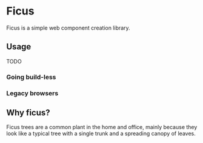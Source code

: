 # Ficus

Ficus is a simple web component creation library.

## Usage

TODO

### Going build-less



### Legacy browsers



## Why ficus?

Ficus trees are a common plant in the home and office, mainly because they look like a typical tree with a single trunk and a spreading canopy of leaves.
